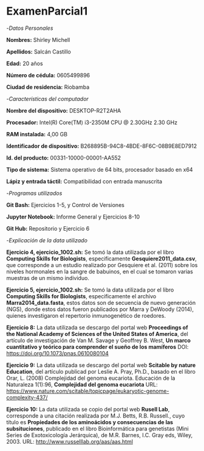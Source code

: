 # ExamenParcial1

-*Datos Personales*

**Nombres:** Shirley Michell

**Apellidos:** Salcán Castillo

**Edad:** 20 años

**Número de cédula:** 0605499896

**Ciudad de residencia:** Riobamba

-*Características del computador*

**Nombre del dispositivo:**	DESKTOP-R2T2AHA

**Procesador:**	Intel(R) Core(TM) i3-2350M CPU @ 2.30GHz   2.30 GHz

**RAM instalada:**	4,00 GB

**Identificador de dispositivo:**	B268895B-94C8-4BDE-8F6C-08B9E8ED7912

**Id. del producto:**	00331-10000-00001-AA552

**Tipo de sistema:**	Sistema operativo de 64 bits, procesador basado en x64

**Lápiz y entrada táctil:**	Compatibilidad con entrada manuscrita

-*Programas utilizados*

**Git Bash:** Ejercicios 1-5, y Control de Versiones

**Jupyter Notebook:** Informe General y Ejercicios 8-10

**Git Hub:** Repositorio y Ejercicio 6

-*Explicación de la data utilizado*

**Ejercicio 4, ejercicio_1002.sh:** Se tomó la data utilizada por el libro **Computing Skills for Biologists**, especificamente **Gesquiere2011_data.csv**, que corresponde a un estudio realizado por Gesquiere et al. (2011) sobre los niveles hormonales en la sangre de babuinos, en el cual se tomaron varias muestras de un mismo individuo.

**Ejercicio 5, ejercicio_1002.sh:** Se tomó la data utilizada por el libro **Computing Skills for Biologists**, especificamente el archivo **Marra2014_data.fasta**, estos datos son de secuencia de nuevo generación (NGS), donde estos datos fueron publicados por Marra y DeWoody (2014), quienes investigaron el repertorio inmunogenético de roedores.

**Ejercicio 8:** La data utilizada se descargo del portal web **Proceedings of the National Academy of Sciences of the United States of America**, del artículo de investigación de Van M. Savage y Geoffrey B. West, **Un marco cuantitativo y teórico para comprender el sueño de los mamíferos** 
DOI: https://doi.org/10.1073/pnas.0610080104

**Ejercicio 9:** La data utilizada se descargo del portal web **Scitable by nature Education**, del artículo publicad por Leslie A. Pray, Ph.D., basado en el libro Orar, L. (2008) Complejidad del genoma eucariota. Educación de la Naturaleza 1(1):96, **Complejidad del genoma eucariota** 
URL: https://www.nature.com/scitable/topicpage/eukaryotic-genome-complexity-437/

**Ejercicio 10:** La data utilizada se copio del portal web **Rusell Lab**, corresponde a una citación realizada por M.J. Betts, R.B. Russell., cuyo título es **Propiedades de los aminoácidos y consecuencias de las subsituciones**, publicado en el libro  Bioinformática para genetistas (Mini Series de Exotoxicología Jerárquica), de M.R. Barnes, I.C. Gray eds, Wiley, 2003.
URL:  http://www.russelllab.org/aas/aas.html
